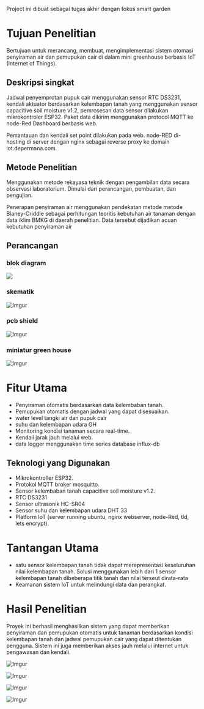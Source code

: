 Project ini dibuat sebagai tugas akhir dengan fokus smart garden
# Tujuan Penelitian
Bertujuan untuk merancang, membuat, mengimplementasi sistem otomasi penyiraman air dan pemupukan cair di dalam mini greenhouse berbasis IoT (Internet of Things).

## Deskripsi singkat

Jadwal penyemprotan pupuk cair menggunakan sensor RTC DS3231, kendali aktuator berdasarkan kelembapan tanah yang menggunakan sensor capacitive soil moisture v1.2, pemrosesan data sensor dilakukan mikrokontroler ESP32. Paket data dikirim menggunakan protocol MQTT ke node-Red Dashboard berbasis web.

Pemantauan dan kendali set point dilakukan pada web. node-RED di-hosting di server dengan nginx sebagai reverse proxy ke domain iot.depermana.com.

## Metode Penelitian
Menggunakan metode rekayasa teknik dengan pengambilan data secara observasi laboratorium. Dimulai dari perancangan, pembuatan, dan pengujian. 

Penerapan penyiraman air menggunakan pendekatan metode metode Blaney-Criddle sebagai perhitungan teoritis kebutuhan air tanaman dengan data iklim BMKG di daerah penelitian. Data tersebut dijadikan acuan kebutuhan penyiraman air

## Perancangan
### blok diagram
<img src="https://i.imgur.com/uQvTJUeh.jpg">

### skematik
![Imgur](https://i.imgur.com/Ys81KyEh.png)

### pcb shield
![Imgur](https://i.imgur.com/SRJKY6lh.png)

### miniatur green house
![Imgur](https://i.imgur.com/dMfNJX2.png)

# Fitur Utama
- Penyiraman otomatis berdasarkan data kelembaban tanah.
- Pemupukan otomatis dengan jadwal yang dapat disesuaikan.
- water level tangki air dan pupuk cair
- suhu dan kelembapan udara GH
- Monitoring kondisi tanaman secara real-time.
- Kendali jarak jauh melalui web.
- data logger menggunakan time series database influx-db

## Teknologi yang Digunakan
- Mikrokontroller ESP32.
- Protokol MQTT broker mosquitto.
- Sensor kelembaban tanah capacitive soil moisture v1.2.
- RTC DS3231
- Sensor ultrasonik HC-SR04
- Sensor suhu dan kelembapan udara DHT 33
- Platform IoT (server running ubuntu, nginx webserver, node-Red, tld, lets encrypt).

# Tantangan Utama
- satu sensor kelembapan tanah tidak dapat merepresentasi keseluruhan nilai kelembapan tanah. Solusi menggunakan lebih dari 1 sensor kelembapan tanah dibeberapa titik tanah dan nilai terseut dirata-rata
- Keamanan sistem IoT untuk melindungi data dan perangkat.


# Hasil Penelitian
Proyek ini berhasil menghasilkan sistem yang dapat memberikan penyiraman dan pemupukan otomatis untuk tanaman berdasarkan kondisi kelembapan tanah dan jadwal pemupukan cair yang dapat ditentukan pengguna. Sistem ini juga memberikan akses jauh melalui internet untuk pengawasan dan kendali.

![Imgur](https://i.imgur.com/LykFGOJh.jpg)

![Imgur](https://i.imgur.com/jk6SZfYh.jpg) 

![Imgur](https://i.imgur.com/MKvohnLh.jpg)

![Imgur](https://i.imgur.com/CwmyEwyh.jpg)